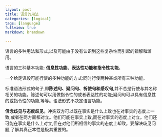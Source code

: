 ```yaml
---
layout: post
title: 语言的用法
categories: [logical]
tags: [language]
fullview: true
markdown: kramdown

---
```



语言的多种用法和形式,以及可能由于没有认识到这些复杂性而引起的错解和滥用。

语言的三种基本功能: **信息性功能、表达性功能和指令性功能**。

一个给定语段可能行使的多种功能的方式:同时行使两种甚或所有三种功能。

标准语法形式的句子,即**陈述句、疑问句、祈使句和感叹句**,并不总是行使与其名称相关的功能。陈述句可以用做指令性的或者表达性的功能;疑问句可以具有信息性的或指令性的功能,等等。语法形式不决定语言功能。

**信念歧见与态度歧见**。冲突双方可以既在事实是什么上致也在对事实的态度上一致,或者在两方面都对立。他们可能在事实上致,而在对事实的态度上对立。他们还可能在事实是什么上对立,但在对他们所相信的事实的态度上却致。要解决歧见问题,了解其真正本性是极其重要的。

